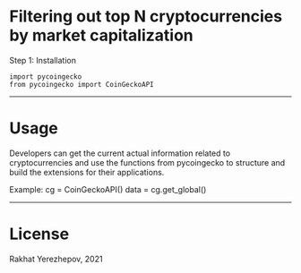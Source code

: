 # Filtering out top N cryptocurrencies by market capitalization 

Step 1: Installation

```
import pycoingecko
from pycoingecko import CoinGeckoAPI
```

---
# Usage
 Developers can get the current actual information related to cryptocurrencies and use the functions from pycoingecko to structure and build the extensions for their applications.

Example: 
cg = CoinGeckoAPI()
data = cg.get_global()

--- 
# License
Rakhat Yerezhepov, 2021
